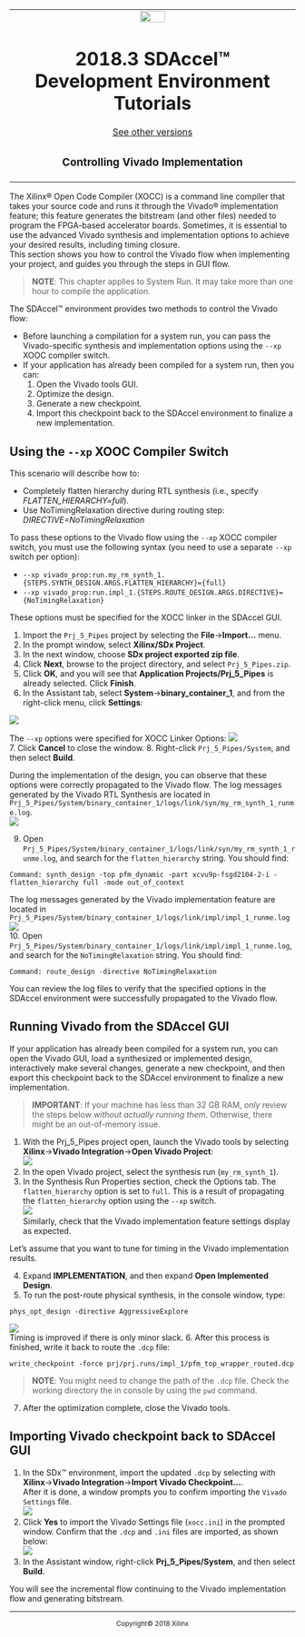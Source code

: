 <table>
 <tr>
   <td align="center"><img src="https://www.xilinx.com/content/dam/xilinx/imgs/press/media-kits/corporate/xilinx-logo.png" width="30%"/><h1>2018.3 SDAccel™ Development Environment Tutorials</h1>
   <a href="https://github.com/Xilinx/SDAccel-Tutorials/branches/all">See other versions</a>
   </td>
 </tr>
 <tr>
 <td align="center"><h3>Controlling Vivado Implementation</h3>
 </td>
 </tr>
</table>

The Xilinx® Open Code Compiler (XOCC) is a command line compiler that takes your source code and runs it through the Vivado® implementation feature; this feature generates the bitstream (and other files) needed to program the FPGA-based accelerator boards. Sometimes, it is essential to use the advanced Vivado synthesis and implementation options to achieve your desired results, including timing closure.  
This section shows you how to control the Vivado flow when implementing your project, and guides you through the steps in GUI flow.  
>**NOTE**: This chapter applies to System Run. It may take more than one hour to compile the application.

The SDAccel™ environment provides two methods to control the Vivado flow:
* Before launching a compilation for a system run, you can pass the Vivado-specific synthesis and implementation options using the `--xp` XOOC compiler switch.
* If your application has already been compiled for a system run, then you can:
  1. Open the Vivado tools GUI.
  2. Optimize the design.
  3. Generate a new checkpoint.
  4. Import this checkpoint back to the SDAccel environment to finalize a new implementation.

## Using the `--xp` XOOC Compiler Switch
This scenario will describe how to:
 * Completely flatten hierarchy during RTL synthesis (i.e., specify _FLATTEN_HIERARCHY=full_).
 * Use NoTimingRelaxation directive during routing step: _DIRECTIVE=NoTimingRelaxation_

To pass these options to the Vivado flow using the `--xp` XOCC compiler switch, you must use the following syntax (you need to use a separate `--xp` switch per option):
* `--xp vivado_prop:run.my_rm_synth_1.{STEPS.SYNTH_DESIGN.ARGS.FLATTEN_HIERARCHY}={full}`
* `--xp vivado_prop:run.impl_1.{STEPS.ROUTE_DESIGN.ARGS.DIRECTIVE}={NoTimingRelaxation}`


These options must be specified for the XOCC linker in the SDAccel GUI.
1. Import the `Prj_5_Pipes` project by selecting the **File**->**Import...** menu.<!--ThomasB: the project name is non-descriptive and should be changed. Also, it is best to create projects from scratch rather than load existing ones.-->
2. In the prompt window, select **Xilinx/SDx Project**.
3. In the next window, choose **SDx project exported zip file**.
4. Click **Next**, browse to the project directory, and select `Prj_5_Pipes.zip`.
5. Click **OK**, and you will see that **Application Projects/Prj_5_Pipes** is already selected. Click **Finish**.
6. In the Assistant tab, select **System**->**binary_container_1**, and from the right-click menu, click **Settings**:

  ![](images/vivado-implementation_snap1.PNG)

  The `--xp` options were specified for XOCC Linker Options:
  ![](images/vivado-implementation_snap2.PNG)
</br>
7. Click **Cancel** to close the window.
8. Right-click `Prj_5_Pipes/System`, and then select **Build**.  

  During the implementation of the design, you can observe that these options were correctly propagated to the Vivado flow. The log messages generated by the Vivado RTL Synthesis are located in `Prj_5_Pipes/System/binary_container_1/logs/link/syn/my_rm_synth_1_runme.log`.  
  ![](images/vivado-implementation_snap4.PNG)

9. Open `Prj_5_Pipes/System/binary_container_1/logs/link/syn/my_rm_synth_1_runme.log`, and search for the `flatten_hierarchy` string. You should find:  
```
Command: synth_design -top pfm_dynamic -part xcvu9p-fsgd2104-2-i -flatten_hierarchy full -mode out_of_context  
```

  The log messages generated by the Vivado implementation feature are located in `Prj_5_Pipes/System/binary_container_1/logs/link/impl/impl_1_runme.log`  
![](images/vivado-implementation_snap5.PNG)
</br>
10. Open `Prj_5_Pipes/System/binary_container_1/logs/link/impl/impl_1_runme.log`, and search for the `NoTimingRelaxation` string. You should find:  
```
Command: route_design -directive NoTimingRelaxation
```

  You can review the log files to verify that the specified options in the SDAccel environment were successfully propagated to the Vivado flow.

## Running Vivado from the SDAccel GUI
If your application has already been compiled for a system run, you can open the Vivado GUI, load a synthesized or implemented design, interactively make several changes, generate a new checkpoint, and then export this checkpoint back to the SDAccel environment to finalize a new implementation.

>**IMPORTANT**: If your machine has less than 32 GB RAM, _only_ review the steps below _without actually running them_. Otherwise, there might be an out-of-memory issue.

1. With the Prj_5_Pipes project open, launch the Vivado tools by selecting **Xilinx**->**Vivado Integration**->**Open Vivado Project**:  
![](images/vivado-implementation_snap6.PNG)  
2. In the open Vivado project, select the synthesis run (`my_rm_synth_1`).
3. In the Synthesis Run Properties section, check the Options tab. The `flatten_hierarchy` option is set to `full`. This is a result of propagating the `flatten_hierarchy` option using the `--xp` switch.  
![](images/vivado-implementation_snap7.PNG)  
Similarly, check that the Vivado implementation feature settings display as expected.

  Let’s assume that you want to tune for timing in the Vivado implementation results.

4. Expand **IMPLEMENTATION**, and then expand **Open Implemented Design**.
5. To run the post-route physical synthesis, in the console window, type:  
```
phys_opt_design -directive AggressiveExplore
```  
![](images/vivado-implementation_snap8.PNG)  
 Timing is improved if there is only minor slack.
6. After this process is finished, write it back to route the `.dcp` file:
```
write_checkpoint -force prj/prj.runs/impl_1/pfm_top_wrapper_routed.dcp
```
>**NOTE**: You might need to change the path of the `.dcp` file. Check the working directory the in console by using the `pwd` command.
7. After the optimization complete, close the Vivado tools.

## Importing Vivado checkpoint back to SDAccel GUI

1. In the SDx™ environment, import the updated `.dcp` by selecting with **Xilinx**->**Vivado Integration**->**Import Vivado Checkpoint...**.  
After it is done, a window prompts you to confirm importing the `Vivado Settings` file.  
![](images/vivado-implementation_snap9.PNG)  
2. Click **Yes** to import the Vivado Settings file (`xocc.ini`) in the prompted window. Confirm that the `.dcp` and `.ini` files are imported, as shown below:  
![](images/vivado-implementation_snap10.PNG)
3. In the Assistant window, right-click **Prj_5_Pipes/System**, and then select **Build**.  

You will see the incremental flow continuing to the Vivado implementation flow and generating bitstream.

<hr/>
<p align="center"><sup>Copyright&copy; 2018 Xilinx</sup></p>
